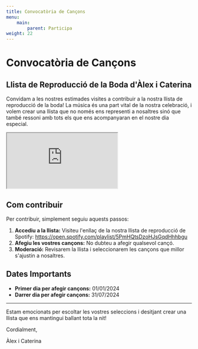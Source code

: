 ```yaml
---
title: Convocatòria de Cançons
menu:
    main:
        parent: Participa
weight: 22
---
```


# Convocatòria de Cançons

## Llista de Reproducció de la Boda d'Àlex i Caterina

Convidam a les nostres estimades visites a contribuir a la nostra llista de reproducció de la boda! La música és una part vital de la nostra celebració, i volem crear una llista que no només ens representi a nosaltres sinó que també ressoni amb tots els que ens acompanyaran en el nostre dia especial.

<iframe class="iframe-spotify" src="https://open.spotify.com/embed/playlist/5PmHQtsDzoHJsGqdHhhbgu?theme=0" allowfullscreen allow="autoplay; clipboard-write; encrypted-media; fullscreen; picture-in-picture" loading="lazy"></iframe>

## Com contribuir

Per contribuir, simplement seguiu aquests passos:

1. **Accediu a la llista:** Visiteu l'enllaç de la nostra llista de reproducció de Spotify: https://open.spotify.com/playlist/5PmHQtsDzoHJsGqdHhhbgu
2. **Afegiu les vostres cançons:** No dubteu a afegir qualsevol cançó.
3. **Moderació:** Revisarem la llista i seleccionarem les cançons que millor s'ajustin a nosaltres.


## Dates Importants

- **Primer dia per afegir cançons:** 01/01/2024
- **Darrer dia per afegir cançons:** 31/07/2024


---

Estam emocionats per escoltar les vostres seleccions i desitjant crear una llista que ens mantingui ballant tota la nit!

Cordialment,

Àlex i Caterina
